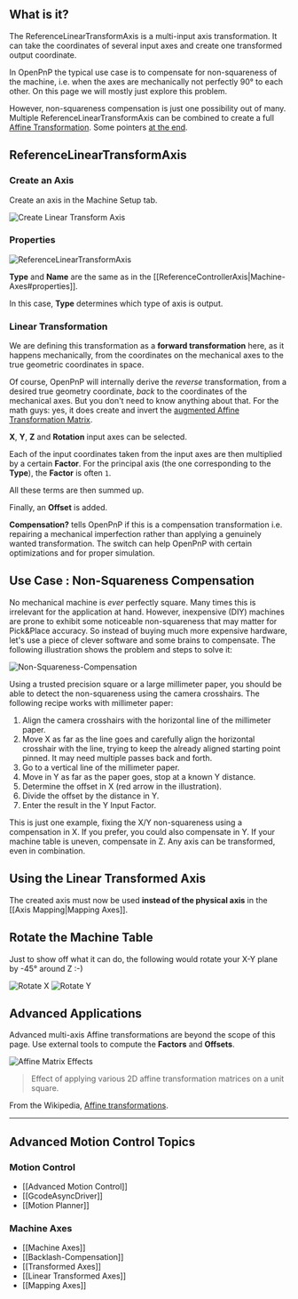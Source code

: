 ## What is it?

The ReferenceLinearTransformAxis is a multi-input axis transformation. It can take the coordinates of several input axes and create one transformed output coordinate. 

In OpenPnP the typical use case is to compensate for non-squareness of the machine, i.e. when the axes are mechanically not perfectly 90° to each other. On this page we will mostly just explore this problem.

However, non-squareness compensation is just one possibility out of many. Multiple ReferenceLinearTransformAxis can be combined to create a full [Affine Transformation](https://en.wikipedia.org/wiki/Affine_transformation). Some pointers [at the end](#rotate-the-machine-table).

## ReferenceLinearTransformAxis

### Create an Axis

Create an axis in the Machine Setup tab.

![Create Linear Transform Axis](https://user-images.githubusercontent.com/9963310/95999610-5a3e7e80-0e36-11eb-8503-a12c31ec4313.png)

### Properties

![ReferenceLinearTransformAxis](https://user-images.githubusercontent.com/9963310/96001507-64fa1300-0e38-11eb-8336-0e7e7c1220b6.png)

**Type** and **Name** are the same as in the [[ReferenceControllerAxis|Machine-Axes#properties]]. 

In this case, **Type** determines which type of axis is output. 

### Linear Transformation

We are defining this transformation as a **forward transformation** here, as it happens mechanically, from the coordinates on the mechanical axes to the true geometric coordinates in space. 

Of course, OpenPnP will internally derive the _reverse_ transformation, from a desired true geometry coordinate, _back_ to the coordinates of the mechanical axes. But you don't need to know anything about that. For the math guys: yes, it does create and invert the [augmented Affine Transformation Matrix](https://en.wikipedia.org/wiki/Transformation_matrix#Affine_transformations). 

**X**, **Y**, **Z** and **Rotation** input axes can be selected.

Each of the input coordinates taken from the input axes are then multiplied by a certain **Factor**. For the principal axis (the one corresponding to the **Type**), the **Factor** is often `1`. 

All these terms are then summed up. 

Finally, an **Offset** is added.

**Compensation?** tells OpenPnP if this is a compensation transformation i.e. repairing a mechanical imperfection rather than applying a genuinely wanted transformation. The switch can help OpenPnP with certain optimizations and for proper simulation. 

## Use Case : Non-Squareness Compensation

No mechanical machine is _ever_ perfectly square. Many times this is irrelevant for the application at hand. However, inexpensive (DIY) machines are prone to exhibit some noticeable non-squareness that may matter for Pick&Place accuracy. So instead of buying much more expensive hardware, let's use a piece of clever software and some brains to compensate. The following illustration shows the problem and steps to solve it: 

![Non-Squareness-Compensation](https://user-images.githubusercontent.com/9963310/96003787-e488e180-0e3a-11eb-8732-0c4d06ca2b33.png)

Using a trusted precision square or a large millimeter paper, you should be able to detect the non-squareness using the camera crosshairs. The following recipe works with millimeter paper:

1. Align the camera crosshairs with the horizontal line of the millimeter paper.
2. Move X as far as the line goes and carefully align the horizontal crosshair with the line, trying to keep the already aligned starting point pinned. It may need multiple passes back and forth.
3. Go to a vertical line of the millimeter paper.
4. Move in Y as far as the paper goes, stop at a known Y distance. 
5. Determine the offset in X (red arrow in the illustration).
6. Divide the offset by the distance in Y.
7. Enter the result in the Y Input Factor.

This is just one example, fixing the X/Y non-squareness using a compensation in X. If you prefer, you could also compensate in Y. If your machine table is uneven, compensate in Z. Any axis can be transformed, even in combination. 

## Using the Linear Transformed Axis

The created axis must now be used **instead of the physical axis** in the [[Axis Mapping|Mapping Axes]].

## Rotate the Machine Table
Just to show off what it can do, the following would rotate your X-Y plane by -45° around Z :-)

![Rotate X](https://user-images.githubusercontent.com/9963310/96012041-fe7af200-0e43-11eb-8ffc-dc99d541938c.png)
![Rotate Y](https://user-images.githubusercontent.com/9963310/96011777-a8a64a00-0e43-11eb-8ba3-16e3e6682347.png)

## Advanced Applications

Advanced multi-axis Affine transformations are beyond the scope of this page. Use external tools to compute the **Factors** and **Offsets**. 

![Affine Matrix Effects](https://user-images.githubusercontent.com/9963310/96009379-e0f85900-0e40-11eb-9694-b890f19a6e02.png)

> Effect of applying various 2D affine transformation matrices on a unit square. 

From the Wikipedia, [Affine transformations](https://en.wikipedia.org/wiki/Transformation_matrix#Affine_transformations).



___

## Advanced Motion Control Topics

### Motion Control
- [[Advanced Motion Control]]
- [[GcodeAsyncDriver]]
- [[Motion Planner]]

### Machine Axes
- [[Machine Axes]]
- [[Backlash-Compensation]]
- [[Transformed Axes]]
- [[Linear Transformed Axes]]
- [[Mapping Axes]] 
